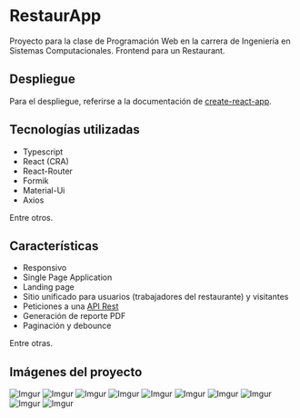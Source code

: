 # RestaurApp
Proyecto para la clase de Programación Web en la carrera de Ingeniería en Sistemas Computacionales. Frontend para un Restaurant.

## Despliegue
Para el despliegue, referirse a la documentación de [create-react-app](https://github.com/facebook/create-react-app).

## Tecnologías utilizadas
* Typescript
* React (CRA)
* React-Router
* Formik
* Material-Ui
* Axios

Entre otros.

## Características
* Responsivo
* Single Page Application
* Landing page
* Sitio unificado para usuarios (trabajadores del restaurante) y visitantes
* Peticiones a una [API Rest](https://github.com/jemmaengz1202/restaurant-api-rest)
* Generación de reporte PDF
* Paginación y debounce

Entre otras.

## Imágenes del proyecto
![Imgur](https://i.imgur.com/oOLeGbB.png)
![Imgur](https://i.imgur.com/aGoRfmP.png)
![Imgur](https://i.imgur.com/7h7mU6I.png)
![Imgur](https://i.imgur.com/Zp5w854.png)
![Imgur](https://i.imgur.com/zonD0XJ.png)
![Imgur](https://i.imgur.com/dBUMnQt.png)
![Imgur](https://i.imgur.com/6RlbEGG.png)
![Imgur](https://i.imgur.com/ivfGcpT.png)
![Imgur](https://i.imgur.com/E2d9eEI.png)
![Imgur](https://i.imgur.com/5Gwlffn.png)
